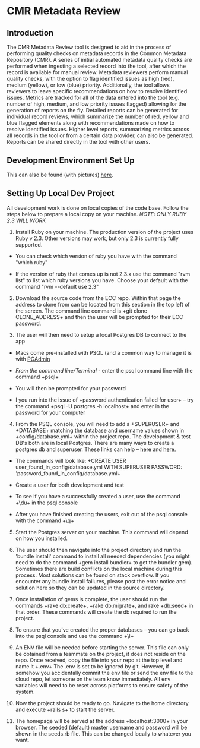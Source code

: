 # CMR Metadata Review
## Introduction

The CMR Metadata Review tool is designed to aid in the process of performing quality checks on metadata records in the Common Metadata Repository (CMR). A series of initial automated metadata quality checks are performed when ingesting a selected record into the tool, after which the record is available for manual review. Metadata reviewers perform manual quality checks, with the option to flag identified issues as high (red), medium (yellow), or low (blue) priority. Additionally, the tool allows reviewers to leave specific recommendations on how to resolve identified issues. Metrics are tracked for all of the data entered into the tool (e.g. number of high, medium, and low priority issues flagged) allowing for the generation of reports on the fly. Detailed reports can be generated for individual record reviews, which summarize the number of red, yellow and blue flagged elements along with recommendations made on how to resolve identified issues. Higher level reports, summarizing metrics across all records in the tool or from a certain data provider, can also be generated. Reports can be shared directly in the tool with other users.  

## Development Environment Set Up

This can also be found (with pictures) [here](https://wiki.earthdata.nasa.gov/display/CMRARC/Dev+Environment+Set+Up).

## Setting Up Local Dev Project

All development work is done on local copies of the code base.  Follow the steps below to prepare a local copy on your machine. *NOTE: ONLY RUBY 2.3 WILL WORK*

1. Install Ruby on your machine.  The production version of the project uses Ruby v 2.3.   Other versions may work, but only 2.3 is currently fully supported.

- You can check which version of ruby you have with the command "which ruby"

- If the version of ruby that comes up is not 2.3.x use the command "rvm list" to list which ruby versions you have. Choose your default with the command "rvm --default use 2.3"

2. Download the source code from the ECC repo. Within that page the address to clone from can be located from this section in the top left of the screen.  The command line command is +git clone CLONE_ADDRESS+ and then the user will be prompted for their ECC password.

3. The user will then need to setup a local Postgres DB to connect to the app

- Macs come pre-installed with PSQL (and a common way to manage it is with [PGAdmin](https://www.pgadmin.org/download/)

- _From the command line/Terminal_ - enter the psql command line with the command +psql+

- You will then be prompted for your password

- I you run into the issue of +password authentication failed for user+ – try the command +psql -U postgres -h localhost+ and enter in the password for your computer

4. From the PSQL console, you will need to add a +SUPERUSER+ and +DATABASE+ matching the database and username values shown in +config/database.yml+ within the project repo.  The development & test DB's both are in local Postgres.  There are many ways to create a postgres db and superuser.  These links can help –  [here](https://launchschool.com/blog/how-to-install-postgresql-on-a-mac) and [here.](https://www.postgresql.org/docs/9.1/static/sql-createrole.html)

- The commands will look like: +CREATE USER user_found_in_config/database.yml WITH SUPERUSER PASSWORD: 'password_found_in_config/database.yml+

- Create a user for both development and test

- To see if you have a successfully created a user, use the command +\du+ in the psql console

- After you have finished creating the users, exit out of the psql console with the command +\q+

5. Start the Postgres server on your machine. This command will depend on how you installed.

6. The user should then navigate into the project directory and run the 'bundle install' command to install all needed dependencies (you might need to do the command +gem install bundler+ to get the bundler gem).  Sometimes there are build conflicts on the local machine during this process.  Most solutions can be found on stack overflow.  If you encounter any bundle install failures, please post the error notice and solution here so they can be updated in the source directory.

7. Once installation of gems is complete, the user should run the commands +rake db:create+, +rake db:migrate+, and rake +db:seed+ in that order.  These commands will create the db required to run the project.

8. To ensure that you've created the proper databases – you can go back into the psql console and use the command +\l+

9. An ENV file will be needed before starting the server.  This file can only be obtained from a teammate on the project, it does not reside on the repo.  Once received, copy the file into your repo at the top level and name it +.env+
The .env is set to be ignored by git.  However, if somehow you accidentally commit the env file or send the env file to the cloud repo, let someone on the team know immediately.  All env variables will need to be reset across platforms to ensure safety of the system.

10. Now the project should be ready to go.  Navigate to the home directory and execute +rails s+ to start the server.

11. The homepage will be served at the address +localhost:3000+ in your browser.  The seeded (default) master username and password will be shown in the seeds.rb file.  This can be changed locally to whatever you want.


